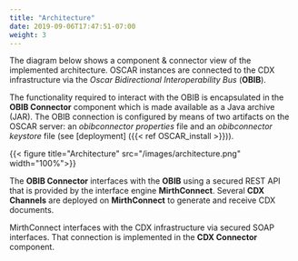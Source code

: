 ```yaml
---
title: "Architecture"
date: 2019-09-06T17:47:51-07:00
weight: 3
---
```


The diagram below shows a component & connector view of the implemented architecture. OSCAR instances are connected to the CDX infrastructure via the *Oscar Bidirectional Interoperability Bus* (**OBIB**).

The functionality required to interact with the OBIB is encapsulated in the **OBIB Connector** component which is made available as a Java archive (JAR). The OBIB connection is configured by means of two artifacts on the OSCAR server: an *obibconnector properties* file and an *obibconnector keystore* file (see [deployment] ({{< ref OSCAR_install >}})).

{{< figure title="Architecture" src="/images/architecture.png" width="100%">}}

The **OBIB Connector** interfaces with the **OBIB** using a secured REST API that is provided by the interface engine **MirthConnect**. Several **CDX Channels** are deployed on **MirthConnect** to generate and receive CDX documents.

MirthConnect interfaces with the CDX infrastructure via secured SOAP interfaces. That connection is implemented in the **CDX Connector** component.
